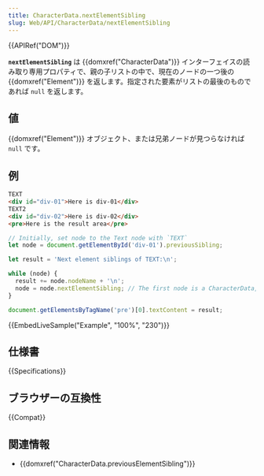 ```yaml
---
title: CharacterData.nextElementSibling
slug: Web/API/CharacterData/nextElementSibling
---
```


{{APIRef("DOM")}}

**`nextElementSibling`** は {{domxref("CharacterData")}} インターフェイスの読み取り専用プロパティで、親の子リストの中で、現在のノードの一つ後の {{domxref("Element")}} を返します。指定された要素がリストの最後のものであれば `null` を返します。

## 値

{{domxref("Element")}} オブジェクト、または兄弟ノードが見つらなければ `null` です。

## 例

```html
TEXT
<div id="div-01">Here is div-01</div>
TEXT2
<div id="div-02">Here is div-02</div>
<pre>Here is the result area</pre>
```

```js
// Initially, set node to the Text node with `TEXT`
let node = document.getElementById('div-01').previousSibling;

let result = 'Next element siblings of TEXT:\n';

while (node) {
  result += node.nodeName + '\n';
  node = node.nextElementSibling; // The first node is a CharacterData, the others Element objects
}

document.getElementsByTagName('pre')[0].textContent = result;
```

{{EmbedLiveSample("Example", "100%", "230")}}

## 仕様書

{{Specifications}}

## ブラウザーの互換性

{{Compat}}

## 関連情報

- {{domxref("CharacterData.previousElementSibling")}}
